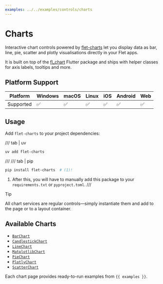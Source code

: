 ```yaml
---
examples: ../../examples/controls/charts
---
```


# Charts

Interactive chart controls powered by [flet-charts](https://pypi.org/project/flet-charts/) let you display data as bar, line, pie, scatter and plotly visualisations directly in your Flet apps.

It is built on top of the [fl_chart](https://pub.dev/packages/fl_chart) Flutter package and ships with helper classes for axis labels, tooltips and more.

## Platform Support

| Platform | Windows | macOS | Linux | iOS | Android | Web |
|----------|---------|-------|-------|-----|---------|-----|
| Supported|    ✅    |   ✅   |   ✅   |  ✅  |    ✅    |  ✅  |

## Usage

Add `flet-charts` to your project dependencies:

/// tab | uv
```bash
uv add flet-charts
```

///
/// tab | pip
```bash
pip install flet-charts  # (1)!
```

1. After this, you will have to manually add this package to your `requirements.txt` or `pyproject.toml`.
///

> [!TIP]
> All chart services are regular controls—simply instantiate them and add to the page or to a layout container.

## Available Charts

- [`BarChart`](bar_chart.md)
- [`CandlestickChart`](candlestick_chart.md)
- [`LineChart`](line_chart.md)
- [`MatplotlibChart`](matplotlib_chart.md)
- [`PieChart`](pie_chart.md)
- [`PlotlyChart`](plotly_chart.md)
- [`ScatterChart`](scatter_chart.md)

Each chart page provides ready-to-run examples from `{{ examples }}`.
